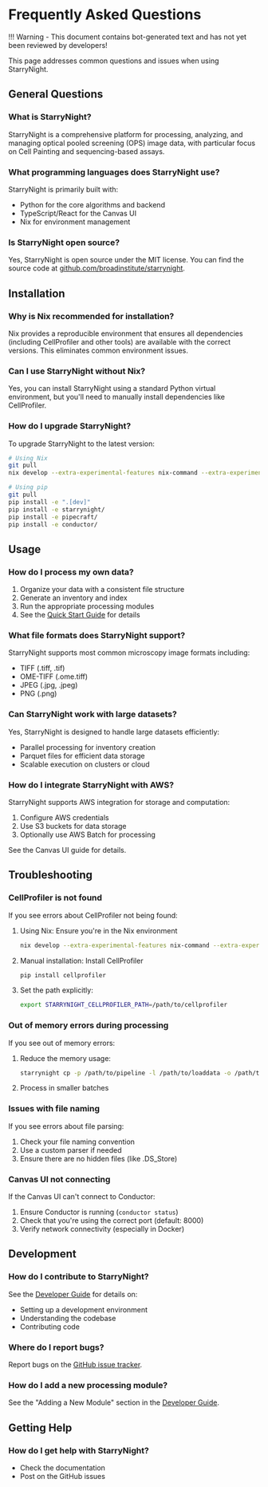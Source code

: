 # Frequently Asked Questions

!!! Warning
    - This document contains bot-generated text and has not yet been reviewed by developers!

This page addresses common questions and issues when using StarryNight.

## General Questions

### What is StarryNight?

StarryNight is a comprehensive platform for processing, analyzing, and managing optical pooled screening (OPS) image data, with particular focus on Cell Painting and sequencing-based assays.

### What programming languages does StarryNight use?

StarryNight is primarily built with:

- Python for the core algorithms and backend
- TypeScript/React for the Canvas UI
- Nix for environment management

### Is StarryNight open source?

Yes, StarryNight is open source under the MIT license. You can find the source code at [github.com/broadinstitute/starrynight](https://github.com/broadinstitute/starrynight).

## Installation

### Why is Nix recommended for installation?

Nix provides a reproducible environment that ensures all dependencies (including CellProfiler and other tools) are available with the correct versions. This eliminates common environment issues.

### Can I use StarryNight without Nix?

Yes, you can install StarryNight using a standard Python virtual environment, but you'll need to manually install dependencies like CellProfiler.

### How do I upgrade StarryNight?

To upgrade StarryNight to the latest version:

```sh
# Using Nix
git pull
nix develop --extra-experimental-features nix-command --extra-experimental-features flakes

# Using pip
git pull
pip install -e ".[dev]"
pip install -e starrynight/
pip install -e pipecraft/
pip install -e conductor/
```

## Usage

### How do I process my own data?

1. Organize your data with a consistent file structure
2. Generate an inventory and index
3. Run the appropriate processing modules
4. See the [Quick Start Guide](../getting-started/quickstart.md) for details

### What file formats does StarryNight support?

StarryNight supports most common microscopy image formats including:

- TIFF (.tiff, .tif)
- OME-TIFF (.ome.tiff)
- JPEG (.jpg, .jpeg)
- PNG (.png)

### Can StarryNight work with large datasets?

Yes, StarryNight is designed to handle large datasets efficiently:

- Parallel processing for inventory creation
- Parquet files for efficient data storage
- Scalable execution on clusters or cloud

### How do I integrate StarryNight with AWS?

StarryNight supports AWS integration for storage and computation:

1. Configure AWS credentials
2. Use S3 buckets for data storage
3. Optionally use AWS Batch for processing

See the Canvas UI guide for details.

## Troubleshooting

### CellProfiler is not found

If you see errors about CellProfiler not being found:

1. Using Nix: Ensure you're in the Nix environment
   ```sh
   nix develop --extra-experimental-features nix-command --extra-experimental-features flakes
   ```

2. Manual installation: Install CellProfiler
   ```sh
   pip install cellprofiler
   ```

3. Set the path explicitly:
   ```sh
   export STARRYNIGHT_CELLPROFILER_PATH=/path/to/cellprofiler
   ```

### Out of memory errors during processing

If you see out of memory errors:

1. Reduce the memory usage:
   ```sh
   starrynight cp -p /path/to/pipeline -l /path/to/loaddata -o /path/to/output --memory-limit 1024
   ```

2. Process in smaller batches

### Issues with file naming

If you see errors about file parsing:

1. Check your file naming convention
2. Use a custom parser if needed
3. Ensure there are no hidden files (like .DS_Store)

### Canvas UI not connecting

If the Canvas UI can't connect to Conductor:

1. Ensure Conductor is running (`conductor status`)
2. Check that you're using the correct port (default: 8000)
3. Verify network connectivity (especially in Docker)

## Development

### How do I contribute to StarryNight?

See the [Developer Guide](../developer/developer-guide.md) for details on:

- Setting up a development environment
- Understanding the codebase
- Contributing code

### Where do I report bugs?

Report bugs on the [GitHub issue tracker](https://github.com/broadinstitute/starrynight/issues).

### How do I add a new processing module?

See the "Adding a New Module" section in the [Developer Guide](../developer/developer-guide.md).

## Getting Help

### How do I get help with StarryNight?

- Check the documentation
- Post on the GitHub issues
